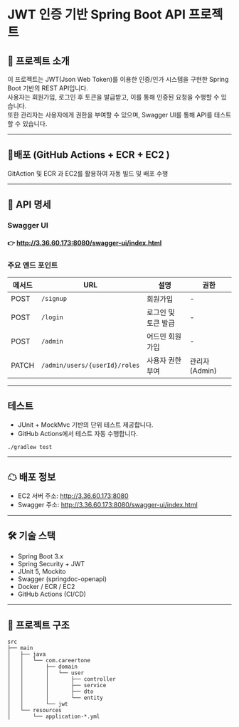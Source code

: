 # JWT 인증 기반 Spring Boot API 프로젝트

## 📌 프로젝트 소개

이 프로젝트는 JWT(Json Web Token)를 이용한 인증/인가 시스템을 구현한 Spring Boot 기반의 REST API입니다.  
사용자는 회원가입, 로그인 후 토큰을 발급받고, 이를 통해 인증된 요청을 수행할 수 있습니다.  
또한 관리자는 사용자에게 권한을 부여할 수 있으며, Swagger UI를 통해 API를 테스트할 수 있습니다.

---

## 🔎배포 (GitHub Actions + ECR + EC2 )

GitAction 및 ECR 과 EC2를 활용하여 자동 빌드 및 배포 수행

---

## 📮 API 명세

### Swagger UI
#### 👉 http://3.36.60.173:8080/swagger-ui/index.html

### 주요 엔드 포인트
| 메서드   | URL                           | 설명          | 권한         |
| ----- | ----------------------------- | ----------- | ---------- |
| POST  | `/signup`                     | 회원가입        | -          |
| POST  | `/login`                      | 로그인 및 토큰 발급 | -          |
| POST  | `/admin`                      | 어드민 회원가입    | -          |
| PATCH | `/admin/users/{userId}/roles` | 사용자 권한 부여   | 관리자(Admin) |


---

## 테스트
- JUnit + MockMvc 기반의 단위 테스트 제공합니다.
- GitHub Actions에서 테스트 자동 수행합니다.
```
./gradlew test
```

---

## ☁ 배포 정보
- EC2 서버 주소: http://3.36.60.173:8080
- Swagger 주소: http://3.36.60.173:8080/swagger-ui/index.html

---

## 🛠 기술 스택
- Spring Boot 3.x
- Spring Security + JWT
- JUnit 5, Mockito
- Swagger (springdoc-openapi)
- Docker / ECR / EC2
- GitHub Actions (CI/CD)

---

## 📁 프로젝트 구조
```
src
├── main
│   ├── java
│   │   └── com.careertone
│   │       ├── domain
│   │       │   └── user
│   │       │       ├── controller
│   │       │       ├── service
│   │       │       ├── dto
│   │       │       └── entity
│   │       └── jwt
│   └── resources
│       └── application-*.yml

```

